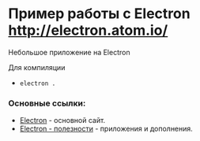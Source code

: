 # Пример работы с Electron http://electron.atom.io/

Небольшое приложение на Electron

Для компиляции
* `electron .`
### Основные ссылки:
- [Electron](http://electron.atom.io) - основной сайт.
- [Electron - полезности](https://github.com/sindresorhus/awesome-electron#apps) - приложения и дополнения.


